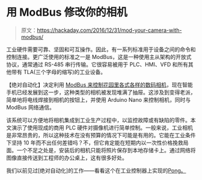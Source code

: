 # 用 ModBus 修改你的相机

> 原文：<https://hackaday.com/2016/12/31/mod-your-camera-with-modbus/>

工业硬件需要可靠、坚固和可互操作。因此，有一系列标准用于设备之间的命令和控制连接。更广泛使用的标准之一是 ModBus，这是一种使用主从架构的开放式协议，通常通过 RS-485 串行传输。它很容易被用于 PLC、HMI、VFD 和所有其他带有 TLA(三个字母的缩写)的工业设备。

【绝对自动化】决定利用 [ModBus 来控制花园里各式各样的数码相机](http://www.absolutelyautomation.com/articles/2016/12/16/arduino-controlled-digital-camera-modbus)，现在智能手机已经发展到这一步，这种类型的相机被发现堆满了抽屉。这涉及到变得老派，简单地将电线焊接到相机的按钮上，并使用 Arduino Nano 来控制相机，同时与 ModBus 网络通信。

该系统可以方便地将相机集成到工业生产过程中，以监控故障或有缺陷的零件。本文演示了使用现成的商用 PLC 硬件对摄像机进行简单控制。一般来说，工业相机是非常昂贵的，所以这种技术在没有预算的情况下可能是有用的。它能在工业条件下坚持 10 年而不出任何差错吗？不，但它肯定能在短期内以一次性价格挽救局面。一个不足之处是，安装后的相机只能将照片保存到本地存储卡上。通过网络将图像直接传送到工程师的办公桌上，这有很多好处。

我们以前见过[绝对自动化]的工作——看看这个在工业控制器上实现的[Pong。](http://hackaday.com/2016/04/01/pong-on-industrial-controllers/)